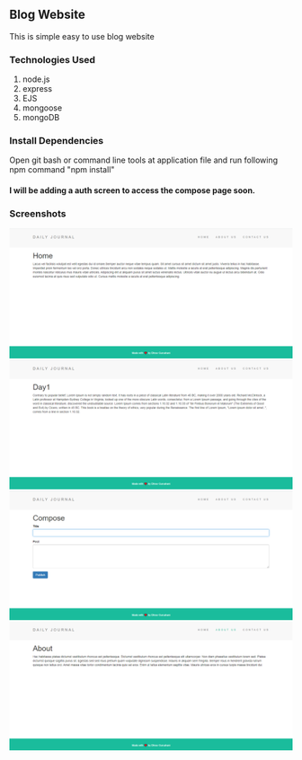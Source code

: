 ## Blog Website
This is simple easy to use blog website

### Technologies Used
1. node.js
2. express
3. EJS
4. mongoose
5. mongoDB

### Install Dependencies
Open git bash or command line tools at application file and run following npm command "npm install"

#### I will be adding a auth screen to access the compose page soon.

### Screenshots
![Home Page](/screenshots/Home.png?raw=true)
![Individual Post Page](/screenshots/Individual.png?raw=true)
![Compose Page](/screenshots/compose.png?raw=true)
![About Page](/screenshots/about.png?raw=true)